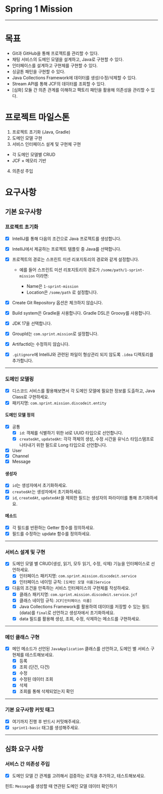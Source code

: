 # Spring 1 Mission

---

# 목표

- Git과 GitHub을 통해 프로젝트를 관리할 수 있다.
- 채팅 서비스의 도메인 모델을 설계하고, Java로 구현할 수 있다.
- 인터페이스를 설계하고 구현체를 구현할 수 있다.
- 싱글톤 패턴을 구현할 수 있다.
- Java Collections Framework에 데이터를 생성/수정/삭제할 수 있다.
- Stream API를 통해 JCF의 데이터를 조회할 수 있다.
- [심화] 모듈 간 의존 관계를 이해하고 팩토리 패턴을 활용해 의존성을 관리할 수 있다.

# 프로젝트 마일스톤

1. 프로젝트 초기화 (Java, Gradle)
2. 도메인 모델 구현
3. 서비스 인터페이스 설계 및 구현체 구현
  - 각 도메인 모델별 CRUD
  - JCF × 메모리 기반
4. 의존성 주입

# 요구사항

## 기본 요구사항

### 프로젝트 초기화

- [x] IntelliJ를 통해 다음의 조건으로 Java 프로젝트를 생성합니다.
- [x] IntelliJ에서 제공하는 프로젝트 템플릿 중 Java를 선택합니다.
- [x] 프로젝트의 경로는 스프린트 미션 리포지토리의 경로와 같게 설정합니다.

  - 예를 들어 스프린트 미션 리포지토리의 경로가 `/some/path/1-sprint-mission` 이라면:

    - Name은 `1-sprint-mission`
    - Location은 `/some/path` 로 설정합니다.

- [x] Create Git Repository 옵션은 체크하지 않습니다.
- [x] Build system은 Gradle을 사용합니다. Gradle DSL은 Groovy를 사용합니다.
- [x] JDK 17을 선택합니다.
- [X] GroupId는 `com.sprint.mission`로 설정합니다.
- [X] ArtifactId는 수정하지 않습니다.
- [X] `.gitignore`에 IntelliJ와 관련된 파일이 형상관리 되지 않도록 `.idea` 디렉토리를 추가합니다.


---

### 도메인 모델링

- [x] 디스코드 서비스를 활용해보면서 각 도메인 모델에 필요한 정보를 도출하고, Java Class로 구현하세요.
- [x] 패키지명: `com.sprint.mission.discodeit.entity`

#### 도메인 모델 정의

- [x] 공통
    - [x] `id`: 객체를 식별하기 위한 id로 UUID 타입으로 선언합니다.
    - [x] `createdAt`, `updatedAt`: 각각 객체의 생성, 수정 시간을 유닉스 타임스탬프로 나타내기 위한 필드로 Long 타입으로 선언합니다.
- [X] User
- [x] Channel
- [x] Message

#### 생성자

- [x] `id`는 생성자에서 초기화하세요.
- [x] `createdAt`는 생성자에서 초기화하세요.
- [x] `id`, `createdAt`, `updatedAt`을 제외한 필드는 생성자의 파라미터를 통해 초기화하세요.

#### 메소드

- [x] 각 필드를 반환하는 Getter 함수를 정의하세요.
- [x] 필드를 수정하는 update 함수를 정의하세요.

---

### 서비스 설계 및 구현

- [x] 도메인 모델 별 CRUD(생성, 읽기, 모두 읽기, 수정, 삭제) 기능을 인터페이스로 선언하세요.
    - [x] 인터페이스 패키지명: `com.sprint.mission.discodeit.service`
    - [x] 인터페이스 네이밍 규칙: `[도메인 모델 이름]Service`

- [x] 다음의 조건을 만족하는 서비스 인터페이스의 구현체를 작성하세요.
    - [x] 클래스 패키지명: `com.sprint.mission.discodeit.service.jcf`
    - [x] 클래스 네이밍 규칙: `JCF[인터페이스 이름]`
    - [x] Java Collections Framework를 활용하여 데이터를 저장할 수 있는 필드(data)를 `final`로 선언하고 생성자에서 초기화하세요.
    - [x] data 필드를 활용해 생성, 조회, 수정, 삭제하는 메소드를 구현하세요.

---

### 메인 클래스 구현

- [x] 메인 메소드가 선언된 `JavaApplication` 클래스를 선언하고, 도메인 별 서비스 구현체를 테스트해보세요.
    - [X] 등록
    - [x] 조회 (단건, 다건)
    - [x] 수정
    - [x] 수정된 데이터 조회
    - [x] 삭제
    - [x] 조회를 통해 삭제되었는지 확인

---

### 기본 요구사항 커밋 태그

- [X] 여기까지 진행 후 반드시 커밋해주세요.
- [x] `sprint1-basic` 태그를 생성해주세요.

---

## 심화 요구 사항

### 서비스 간 의존성 주입

- [x] 도메인 모델 간 관계를 고려해서 검증하는 로직을 추가하고, 테스트해보세요.

힌트: `Message`를 생성할 때 연관된 도메인 모델 데이터 확인하기
